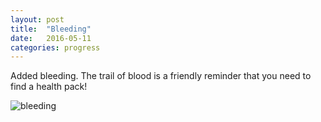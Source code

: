 ```yaml
---
layout: post
title:  "Bleeding"
date:   2016-05-11
categories: progress
---
```


Added bleeding. The trail of blood is a friendly reminder that you need to find a health pack!

![bleeding](https://raw.githubusercontent.com/cxong/cdogs-sdl/gh-pages/_posts/bleeding.gif)
